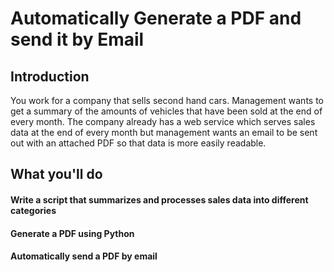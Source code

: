 # Automatically Generate a PDF and send it by Email

 ## Introduction
You work for a company that sells second hand cars. Management wants to get a summary of the amounts of vehicles that have been sold at the end of every month. The company already has a web service which serves sales data at the end of every month but management wants an email to be sent out with an attached PDF so that data is more easily readable.

 ## What you'll do
#### Write a script that summarizes and processes sales data into different categories
#### Generate a PDF using Python
#### Automatically send a PDF by email
